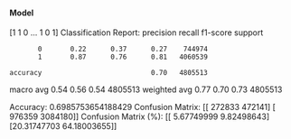 #### Model
[1 1 0 ... 1 0 1]
Classification Report:
              precision    recall  f1-score   support

           0       0.22      0.37      0.27    744974
           1       0.87      0.76      0.81   4060539

    accuracy                           0.70   4805513
   macro avg       0.54      0.56      0.54   4805513
weighted avg       0.77      0.70      0.73   4805513

Accuracy: 0.6985753654188429
Confusion Matrix:
[[ 272833  472141]
 [ 976359 3084180]]
Confusion Matrix (%):
[[ 5.67749999  9.82498643]
 [20.31747703 64.18003655]]
